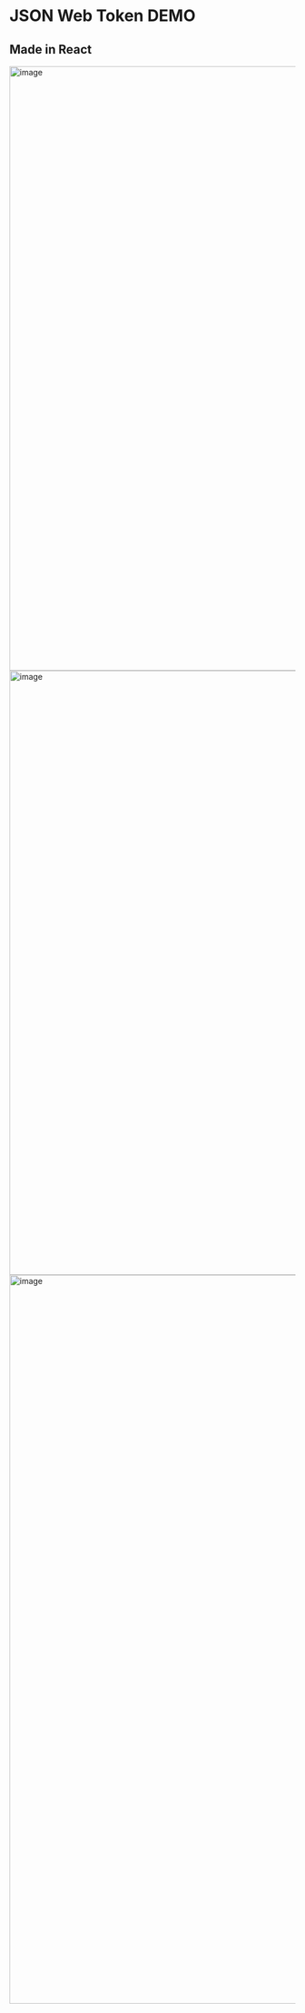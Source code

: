 # JSON Web Token DEMO
## Made in React

<img width="1064" alt="image" src="https://github.com/snadering/JSON-Web-Token-Demo/assets/113049401/9c41167d-b4d7-4461-9b6e-a9f993922b68">

<img width="1064" alt="image" src="https://github.com/snadering/JSON-Web-Token-Demo/assets/113049401/23cd704e-0868-48f4-93d9-f7c4fa3558d8">

<img width="1283" alt="image" src="https://github.com/snadering/JSON-Web-Token-Demo/assets/113049401/d88456d1-2b7b-49cf-9e1a-c5b99530e7b6">

